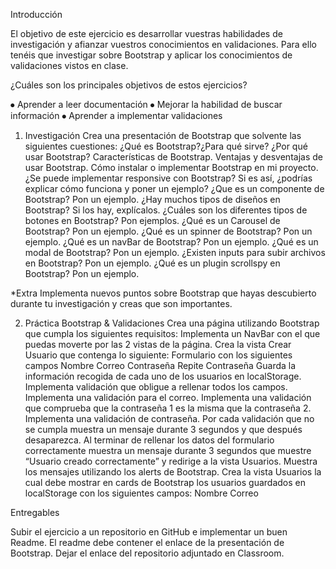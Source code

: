 Introducción

El objetivo de este ejercicio es desarrollar vuestras habilidades de investigación y afianzar vuestros conocimientos en validaciones. Para ello tenéis que investigar sobre Bootstrap y aplicar los conocimientos de validaciones vistos en clase.



¿Cuáles son los principales objetivos de estos ejercicios?

⦁ Aprender a leer documentación
⦁ Mejorar la habilidad de buscar información
⦁ Aprender a implementar validaciones




1. Investigación
Crea una presentación de Bootstrap que solvente las siguientes cuestiones:
¿Qué es Bootstrap?¿Para qué sirve?
¿Por qué usar Bootstrap?
Características de Bootstrap.
Ventajas y desventajas de usar Bootstrap.
Cómo instalar o implementar Bootstrap en mi proyecto.
¿Se puede implementar responsive con Bootstrap? Si es así, ¿podrías explicar cómo funciona y poner un ejemplo?
¿Que es un componente de Bootstrap? Pon un ejemplo.
¿Hay muchos tipos de diseños en Bootstrap? Si los hay, explícalos.
¿Cuáles son los diferentes tipos de botones en Bootstrap? Pon ejemplos.
¿Qué es un Carousel de Bootstrap? Pon un ejemplo.
¿Qué es un spinner de Bootstrap? Pon un ejemplo.
¿Qué es un navBar de Bootstrap? Pon un ejemplo.
¿Qué es un modal de Bootstrap? Pon un ejemplo.
¿Existen inputs para subir archivos en Bootstrap? Pon un ejemplo.
¿Qué es un plugin scrollspy en Bootstrap? Pon un ejemplo.

*Extra
Implementa nuevos puntos sobre Bootstrap que hayas descubierto durante tu investigación y creas que son importantes.


2. Práctica Bootstrap & Validaciones
Crea una página utilizando Bootstrap que cumpla los siguientes requisitos:
Implementa un NavBar con el que puedas moverte por las 2 vistas de la página.
Crea la vista Crear Usuario que contenga lo siguiente:
Formulario con los siguientes campos
Nombre
Correo
Contraseña
Repite Contraseña 
Guarda la información recogida de cada uno de los usuarios en localStorage.
Implementa validación que obligue a rellenar todos los campos.
Implementa una validación para el correo.
Implementa una validación que comprueba que la contraseña 1 es la misma que la contraseña 2.
Implementa una validación de contraseña.
Por cada validación que no se cumpla muestra un mensaje durante 3 segundos y que después desaparezca.
Al terminar de rellenar los datos del formulario correctamente muestra un mensaje durante 3 segundos que muestre “Usuario creado correctamente” y redirige a la vista Usuarios.
Muestra los mensajes utilizando los alerts de Bootstrap.
Crea la vista Usuarios la cual debe mostrar en cards de Bootstrap los usuarios guardados en localStorage con los siguientes campos:
Nombre
Correo



Entregables

Subir el ejercicio a un repositorio en GitHub e implementar un buen Readme.
El readme debe contener el enlace de la presentación de Bootstrap.
Dejar el enlace del repositorio adjuntado en Classroom.
